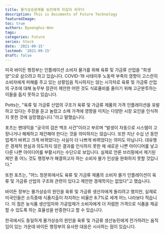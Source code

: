 ```yaml
---
title: 물가상승문제를 농민에게 뒤집어 씌우다
description: This is documents of Future Technology
featuredImage: 
toc: true
authors: Byeonghui-Won
tags:
categories: Future
series: Stock
date: '2021-09-15'
lastmod: '2021-09-15'
draft: false
---
```


미국 바이든 행정부는 인플레이션 소비자 물가를 위해 육류 및 가금류 산업을 "희생양"으로 삼으려고 하고 있습니다. COVID-19 사태이후 노동력 부족의 영향이 고스란히 소비자에게 피해를 주고 있는 상황임음 직시하지는 않는 시각차로 육류 및 가금류 산업의 구조에 대해 농무부 장관이 제안한 어떤 것도 식료품비를 줄이기 위해 고군분투하는 이들을 돕지 못하고 있습니다. 

Potts는, "육류 및 가금류 산업의 구조가 육류 및 가금류 제품의 가격 인플레이션을 유발하고 있다는 주장을 듣고 놀랐고 소매 가격에 영향을 미치는 다양한 시장 요인을 인식하지 못한 것에 실망했습니다."라고 말했습니다.

포츠는 팬데믹을 “궁극의 검은 백조 사건”이라고 부르며 “발생이 자동으로 시스템이 고장나거나 해체하고 재건해야 한다는 것을 의미하지는 않습니다. 또한 지난 수십 년 동안 업계가 바뀌고 크게 바뀌었다는 사실이 더 나쁘게 바뀌었다는 의미도 아닙니다. 대유행은 경제적 현실과 의도하지 않은 결과를 인식하지 못한 채 새로운 나쁜 아이디어를 낳고 다른 나쁜 아이디어를 부활시키는 수단으로 보입니다. 실제로 언론 브리핑에서 제기된 제안 중 어느 것도 행정부가 해결하고자 하는 소비자 물가 인상을 완화하지 못할 것입니다.”

또한 포츠는, "어느 청문회에서도 육류 및 가금류 제품의 소비자 물가 인플레이션이 육류 및 가금류 산업의 구조와 관련이 있다고 제안한 경제학자는 없었다"고 했습니다.

바이든 정부는 물가상승의 원인을 육류 및 가금류 생산자에게 돌리려고 했지만, 실제로 미국인들은 소득중에 식품지출이 차지하는 비율은 8.7%로 세계 어느 나라보다 적습니다. 이 점은 농식품 생산업자와 가공업체가 소비자에게 더 저렴한 가격으로 식품을 제공할 수 있도록 하는 효율성을 반증한다고 할 수 있습니다. 

한국에서도 동일하게 물가상승의 원인을 육류 및 가금류 생산농민에게 전가하려는 움직임이 있는 가운데 바이든 행정부의 유사한 대응은 시사하는 점이 있습니다. 
